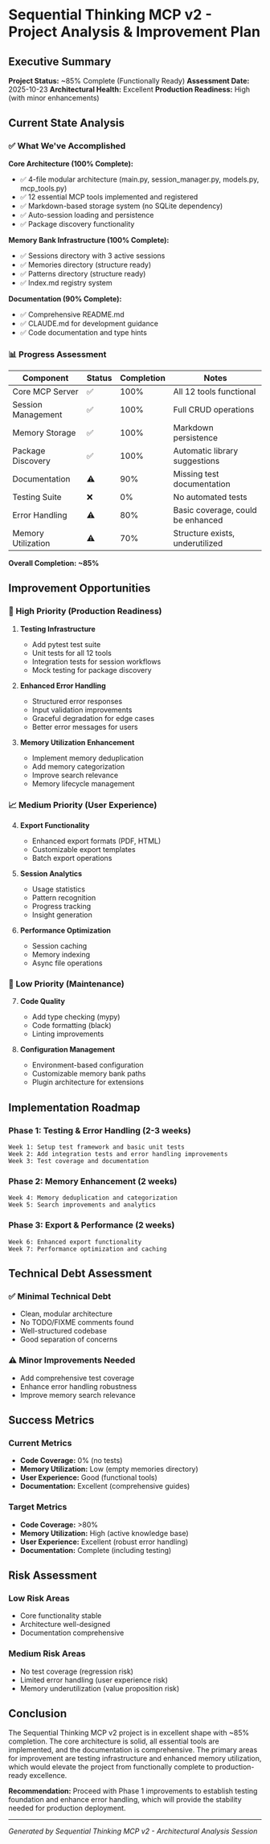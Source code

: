 # Sequential Thinking MCP v2 - Project Analysis & Improvement Plan

## Executive Summary

**Project Status:** ~85% Complete (Functionally Ready)
**Assessment Date:** 2025-10-23
**Architectural Health:** Excellent
**Production Readiness:** High (with minor enhancements)

## Current State Analysis

### ✅ What We've Accomplished

**Core Architecture (100% Complete):**
- ✅ 4-file modular architecture (main.py, session_manager.py, models.py, mcp_tools.py)
- ✅ 12 essential MCP tools implemented and registered
- ✅ Markdown-based storage system (no SQLite dependency)
- ✅ Auto-session loading and persistence
- ✅ Package discovery functionality

**Memory Bank Infrastructure (100% Complete):**
- ✅ Sessions directory with 3 active sessions
- ✅ Memories directory (structure ready)
- ✅ Patterns directory (structure ready)
- ✅ Index.md registry system

**Documentation (90% Complete):**
- ✅ Comprehensive README.md
- ✅ CLAUDE.md for development guidance
- ✅ Code documentation and type hints

### 📊 Progress Assessment

| Component | Status | Completion | Notes |
|-----------|--------|------------|-------|
| Core MCP Server | ✅ | 100% | All 12 tools functional |
| Session Management | ✅ | 100% | Full CRUD operations |
| Memory Storage | ✅ | 100% | Markdown persistence |
| Package Discovery | ✅ | 100% | Automatic library suggestions |
| Documentation | ⚠️ | 90% | Missing test documentation |
| Testing Suite | ❌ | 0% | No automated tests |
| Error Handling | ⚠️ | 80% | Basic coverage, could be enhanced |
| Memory Utilization | ⚠️ | 70% | Structure exists, underutilized |

**Overall Completion: ~85%**

## Improvement Opportunities

### 🚀 High Priority (Production Readiness)

1. **Testing Infrastructure**
   - Add pytest test suite
   - Unit tests for all 12 tools
   - Integration tests for session workflows
   - Mock testing for package discovery

2. **Enhanced Error Handling**
   - Structured error responses
   - Input validation improvements
   - Graceful degradation for edge cases
   - Better error messages for users

3. **Memory Utilization Enhancement**
   - Implement memory deduplication
   - Add memory categorization
   - Improve search relevance
   - Memory lifecycle management

### 📈 Medium Priority (User Experience)

4. **Export Functionality**
   - Enhanced export formats (PDF, HTML)
   - Customizable export templates
   - Batch export operations

5. **Session Analytics**
   - Usage statistics
   - Pattern recognition
   - Progress tracking
   - Insight generation

6. **Performance Optimization**
   - Session caching
   - Memory indexing
   - Async file operations

### 🔧 Low Priority (Maintenance)

7. **Code Quality**
   - Add type checking (mypy)
   - Code formatting (black)
   - Linting improvements

8. **Configuration Management**
   - Environment-based configuration
   - Customizable memory bank paths
   - Plugin architecture for extensions

## Implementation Roadmap

### Phase 1: Testing & Error Handling (2-3 weeks)
```
Week 1: Setup test framework and basic unit tests
Week 2: Add integration tests and error handling improvements
Week 3: Test coverage and documentation
```

### Phase 2: Memory Enhancement (2 weeks)
```
Week 4: Memory deduplication and categorization
Week 5: Search improvements and analytics
```

### Phase 3: Export & Performance (2 weeks)
```
Week 6: Enhanced export functionality
Week 7: Performance optimization and caching
```

## Technical Debt Assessment

### ✅ Minimal Technical Debt
- Clean, modular architecture
- No TODO/FIXME comments found
- Well-structured codebase
- Good separation of concerns

### ⚠️ Minor Improvements Needed
- Add comprehensive test coverage
- Enhance error handling robustness
- Improve memory search relevance

## Success Metrics

### Current Metrics
- **Code Coverage:** 0% (no tests)
- **Memory Utilization:** Low (empty memories directory)
- **User Experience:** Good (functional tools)
- **Documentation:** Excellent (comprehensive guides)

### Target Metrics
- **Code Coverage:** >80%
- **Memory Utilization:** High (active knowledge base)
- **User Experience:** Excellent (robust error handling)
- **Documentation:** Complete (including testing)

## Risk Assessment

### Low Risk Areas
- Core functionality stable
- Architecture well-designed
- Documentation comprehensive

### Medium Risk Areas
- No test coverage (regression risk)
- Limited error handling (user experience risk)
- Memory underutilization (value proposition risk)

## Conclusion

The Sequential Thinking MCP v2 project is in excellent shape with ~85% completion. The core architecture is solid, all essential tools are implemented, and the documentation is comprehensive. The primary areas for improvement are testing infrastructure and enhanced memory utilization, which would elevate the project from functionally complete to production-ready excellence.

**Recommendation:** Proceed with Phase 1 improvements to establish testing foundation and enhance error handling, which will provide the stability needed for production deployment.

---
*Generated by Sequential Thinking MCP v2 - Architectural Analysis Session*